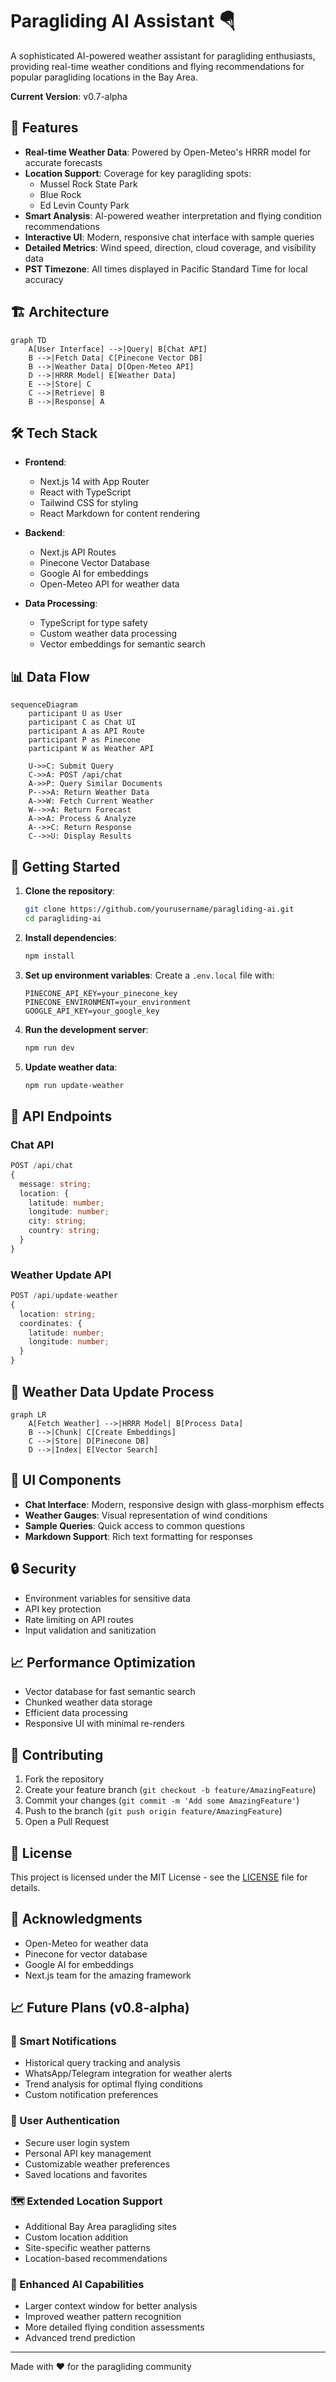 # Paragliding AI Assistant 🪂

A sophisticated AI-powered weather assistant for paragliding enthusiasts, providing real-time weather conditions and flying recommendations for popular paragliding locations in the Bay Area.

**Current Version**: v0.7-alpha

## 🌟 Features

- **Real-time Weather Data**: Powered by Open-Meteo's HRRR model for accurate forecasts
- **Location Support**: Coverage for key paragliding spots:
  - Mussel Rock State Park
  - Blue Rock
  - Ed Levin County Park
- **Smart Analysis**: AI-powered weather interpretation and flying condition recommendations
- **Interactive UI**: Modern, responsive chat interface with sample queries
- **Detailed Metrics**: Wind speed, direction, cloud coverage, and visibility data
- **PST Timezone**: All times displayed in Pacific Standard Time for local accuracy

## 🏗️ Architecture

```mermaid
graph TD
    A[User Interface] -->|Query| B[Chat API]
    B -->|Fetch Data| C[Pinecone Vector DB]
    B -->|Weather Data| D[Open-Meteo API]
    D -->|HRRR Model| E[Weather Data]
    E -->|Store| C
    C -->|Retrieve| B
    B -->|Response| A
```

## 🛠️ Tech Stack

- **Frontend**:
  - Next.js 14 with App Router
  - React with TypeScript
  - Tailwind CSS for styling
  - React Markdown for content rendering

- **Backend**:
  - Next.js API Routes
  - Pinecone Vector Database
  - Google AI for embeddings
  - Open-Meteo API for weather data

- **Data Processing**:
  - TypeScript for type safety
  - Custom weather data processing
  - Vector embeddings for semantic search

## 📊 Data Flow

```mermaid
sequenceDiagram
    participant U as User
    participant C as Chat UI
    participant A as API Route
    participant P as Pinecone
    participant W as Weather API
    
    U->>C: Submit Query
    C->>A: POST /api/chat
    A->>P: Query Similar Documents
    P-->>A: Return Weather Data
    A->>W: Fetch Current Weather
    W-->>A: Return Forecast
    A->>A: Process & Analyze
    A-->>C: Return Response
    C-->>U: Display Results
```

## 🚀 Getting Started

1. **Clone the repository**:
   ```bash
   git clone https://github.com/yourusername/paragliding-ai.git
   cd paragliding-ai
   ```

2. **Install dependencies**:
   ```bash
   npm install
   ```

3. **Set up environment variables**:
   Create a `.env.local` file with:
   ```
   PINECONE_API_KEY=your_pinecone_key
   PINECONE_ENVIRONMENT=your_environment
   GOOGLE_API_KEY=your_google_key
   ```

4. **Run the development server**:
   ```bash
   npm run dev
   ```

5. **Update weather data**:
   ```bash
   npm run update-weather
   ```

## 📝 API Endpoints

### Chat API
```typescript
POST /api/chat
{
  message: string;
  location: {
    latitude: number;
    longitude: number;
    city: string;
    country: string;
  }
}
```

### Weather Update API
```typescript
POST /api/update-weather
{
  location: string;
  coordinates: {
    latitude: number;
    longitude: number;
  }
}
```

## 🔄 Weather Data Update Process

```mermaid
graph LR
    A[Fetch Weather] -->|HRRR Model| B[Process Data]
    B -->|Chunk| C[Create Embeddings]
    C -->|Store| D[Pinecone DB]
    D -->|Index| E[Vector Search]
```

## 🎨 UI Components

- **Chat Interface**: Modern, responsive design with glass-morphism effects
- **Weather Gauges**: Visual representation of wind conditions
- **Sample Queries**: Quick access to common questions
- **Markdown Support**: Rich text formatting for responses

## 🔒 Security

- Environment variables for sensitive data
- API key protection
- Rate limiting on API routes
- Input validation and sanitization

## 📈 Performance Optimization

- Vector database for fast semantic search
- Chunked weather data storage
- Efficient data processing
- Responsive UI with minimal re-renders

## 🤝 Contributing

1. Fork the repository
2. Create your feature branch (`git checkout -b feature/AmazingFeature`)
3. Commit your changes (`git commit -m 'Add some AmazingFeature'`)
4. Push to the branch (`git push origin feature/AmazingFeature`)
5. Open a Pull Request

## 📄 License

This project is licensed under the MIT License - see the [LICENSE](LICENSE) file for details.

## 🙏 Acknowledgments

- Open-Meteo for weather data
- Pinecone for vector database
- Google AI for embeddings
- Next.js team for the amazing framework

## 📈 Future Plans (v0.8-alpha)

### 🔔 Smart Notifications
- Historical query tracking and analysis
- WhatsApp/Telegram integration for weather alerts
- Trend analysis for optimal flying conditions
- Custom notification preferences

### 👤 User Authentication
- Secure user login system
- Personal API key management
- Customizable weather preferences
- Saved locations and favorites

### 🗺️ Extended Location Support
- Additional Bay Area paragliding sites
- Custom location addition
- Site-specific weather patterns
- Location-based recommendations

### 🧠 Enhanced AI Capabilities
- Larger context window for better analysis
- Improved weather pattern recognition
- More detailed flying condition assessments
- Advanced trend prediction

---

Made with ❤️ for the paragliding community
